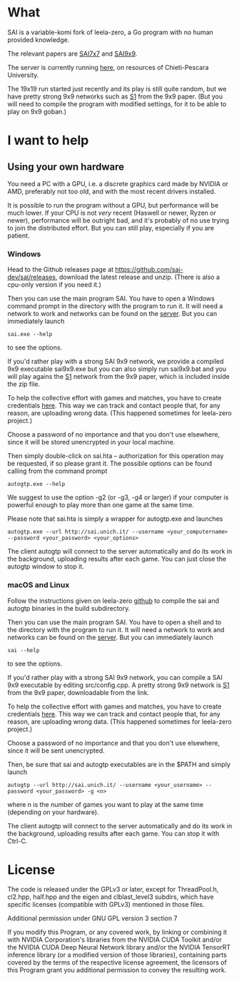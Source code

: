 # What

SAI is a variable-komi fork of leela-zero, a Go program with no human
provided knowledge.

The relevant papers are [SAI7x7](https://arxiv.org/abs/1809.03928) and
[SAI9x9](https://arxiv.org/abs/1905.10863).

The server is currently running [here](http://sai.unich.it/), on
resources of Chieti-Pescara University.

The 19x19 run started just recently and its play is still quite
random, but we have pretty strong 9x9 networks such as
[S1](http://sai.unich.it/networks/94619dea457de054503cec030269ce842c47055ba51e96db8fee841dfbaf05f9.gz)
from the 9x9 paper. (But you will need to compile the program with
modified settings, for it to be able to play on 9x9 goban.)

# I want to help

## Using your own hardware

You need a PC with a GPU, i.e. a discrete graphics card made by NVIDIA or AMD,
preferably not too old, and with the most recent drivers installed.

It is possible to run the program without a GPU, but performance will be much
lower. If your CPU is not *very* recent (Haswell or newer, Ryzen or newer),
performance will be outright bad, and it's probably of no use trying to join
the distributed effort. But you can still play, especially if you are patient.

### Windows

Head to the Github releases page at
https://github.com/sai-dev/sai/releases, download the latest release
and unzip. (There is also a cpu-only version if you need it.)

Then you can use the main program SAI.
You have to open a Windows command prompt in the directory with
the program to run it. It will need a network to work and networks can
be found on the [server](http://sai.unich.it/). But you can immediately launch
```
sai.exe --help
```
to see the options.

If you'd rather play with a strong SAI 9x9 network, we provide a
compiled 9x9 executable sai9x9.exe but you can also simply run
sai9x9.bat and you will play agains the
[S1](http://sai.unich.it/networks/94619dea457de054503cec030269ce842c47055ba51e96db8fee841dfbaf05f9.gz)
network from the 9x9 paper, which is included inside the zip file.

To help the collective effort with games and matches, you have to
create credentials [here](http://sai.unich.it/user-request). This way
we can track and contact people that, for any reason, are uploading
wrong data. (This happened sometimes for leela-zero project.)

Choose a password of no importance and that you don't use elsewhere,
since it will be stored unencrypted in your local machine.

Then simply double-click on sai.hta – authorization for this operation
may be requested, if so please grant it.
The possible options can be found calling from the command prompt
```
autogtp.exe --help
```
We suggest to use the option -g2 (or -g3, -g4 or larger) if your
computer is powerful enough to play more than one game at the same
time.

Please note that sai.hta is simply a wrapper for autogtp.exe and launches
```
autogtp.exe --url http://sai.unich.it/ --username <your_computername> --password <your_password> <your_options>
```

The client autogtp will connect to the server automatically and do its
work in the background, uploading results after each game. You can
just close the autogtp window to stop it.

### macOS and Linux

Follow the instructions given on leela-zero
[github](https://github.com/leela-zero/leela-zero) to compile the
sai and autogtp binaries in the build subdirectory.

Then you can use the main program SAI.
You have to open a shell and to the directory with the
program to run it. It will need a network to work and networks can be
found on the [server](http://sai.unich.it/). But you can immediately
launch
```
sai --help
```
to see the options.

If you'd rather play with a strong SAI 9x9 network, you can compile a
SAI 9x9 executable by editing src/config.cpp. A pretty strong 9x9
network is
[S1](http://sai.unich.it/networks/94619dea457de054503cec030269ce842c47055ba51e96db8fee841dfbaf05f9.gz)
from the 9x9 paper, downloadable from the link.

To help the collective effort with games and matches, you have to
create credentials [here](http://sai.unich.it/user-request). This way
we can track and contact people that, for any reason, are uploading
wrong data. (This happened sometimes for leela-zero project.)

Choose a password of no importance and that you don't use elsewhere,
since it will be sent unencrypted.

Then, be sure that sai and autogtp executables are in the $PATH and simply launch
```
autogtp --url http://sai.unich.it/ --username <your_username> --password <your_password> -g <n>
```
where n is the number of games you want to play at the same time
(depending on your hardware).

The client autogtp will connect to the server automatically and do its
work in the background, uploading results after each game. You can
stop it with Ctrl-C.

# License

The code is released under the GPLv3 or later, except for
ThreadPool.h, cl2.hpp, half.hpp and the eigen and clblast_level3
subdirs, which have specific licenses (compatible with GPLv3)
mentioned in those files.

Additional permission under GNU GPL version 3 section 7

If you modify this Program, or any covered work, by linking or
combining it with NVIDIA Corporation's libraries from the
NVIDIA CUDA Toolkit and/or the NVIDIA CUDA Deep Neural
Network library and/or the NVIDIA TensorRT inference library
(or a modified version of those libraries), containing parts covered
by the terms of the respective license agreement, the licensors of
this Program grant you additional permission to convey the resulting
work.
